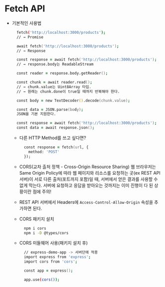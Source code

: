 # Fetch API

- 기본적인 사용법

    ```zsh
      fetch('http://localhost:3000/products');
      // → Promise

      await fetch('http://localhost:3000/products');
      // → Response

      const response = await fetch('http://localhost:3000/products');
      // → response.body는 ReadableStream

      const reader = response.body.getReader();

      const chunk = await reader.read();
      // → chunk.value는 Uint8Array 타입.
      // → 원래는 chunk.done이 true일 때까지 반복해야 한다.

      const body = new TextDecoder().decode(chunk.value);

      const data = JSON.parse(body);
      JSON을 기본 지원한다.

      const response = await fetch('http://localhost:3000/products');
      const data = await response.json();
    ```

  - 다른 HTTP Method를 쓰고 싶다면?

      ```zsh
        const response = fetch(url, {
          method: 'POST'
        });
      ```

  - CORS(교차 출처 정책 - Cross-Origin Resource Sharing)
    웹 브라우저는 Same Origin Policy에 따라 웹 페이지와 리소스를 요청하는 곳(ex REST API 서버)이 서로 다른 출처(포트까지 포함)일 때, 서버에서 얻은 결과를 사용할 수 없게 막는다.
      서버에 요청하고 응답을 받아오는 것까지는 이미 진행이 다 된 상황이란 점에 주의!
  
  - REST API 서버에서 Headers에 `Access-Control-Allow-Origin` 속성을 추가하면 된다.

  - CORS 패키지 설치

    ```zsh
      npm i cors
      npm i -D @types/cors

  - CORS 미들웨어 사용(패키지 설치 후)

    ```zsh
      // express-demo-app -> 서버단에 적용
      import express from 'express';
      import cors from 'cors';

      const app = express();

      app.use(cors());
    ```
